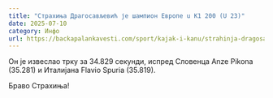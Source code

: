 ```yaml
---
title: "Страхиња Драгосављевић је шампион Европе u K1 200 (U 23)"
date: 2025-07-10
category: Инфо
url: https://backapalankavesti.com/sport/kajak-i-kanu/strahinja-dragosavljevic-je-samion-evrope-u-k1-200-u-23/
---
```


Он је извеслао трку за 34.829 секунди, испред Словенца Anze Pikona (35.281) и Италијана Flavio Spuria (35.819).

Браво Страхиња!
